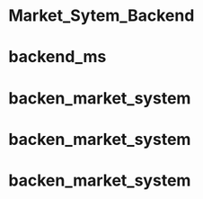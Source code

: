 # Market_Sytem_Backend
# backend_ms
# backen_market_system
# backen_market_system
# backen_market_system

